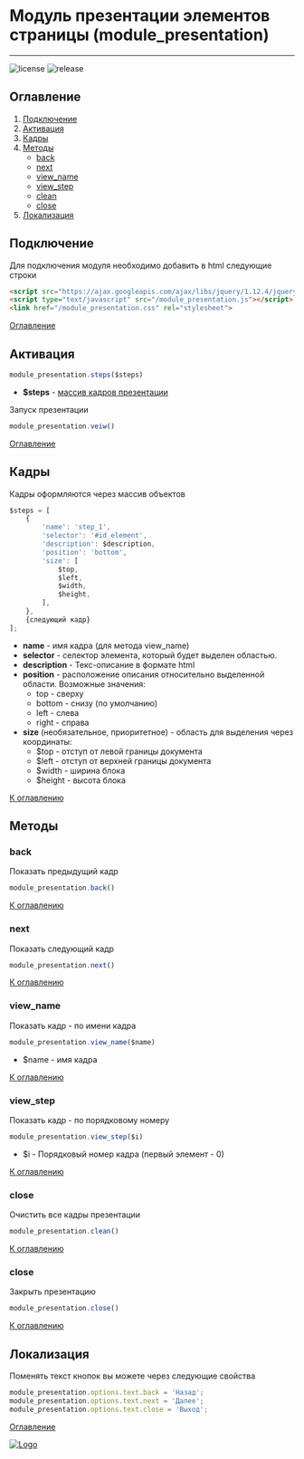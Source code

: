 # Модуль презентации элементов страницы (module_presentation)
____

![license](https://img.shields.io/github/license/RusaDrako/module_presentation?style=plastic)
![release](https://img.shields.io/github/v/release/RusaDrako/module_presentation?style=plastic)



## Оглавление

1. [Подключение](#Подключение)
2. [Активация](#Активация)
3. [Кадры](#Кадры)
4. [Методы](#Методы)
	- [back](#back)
	- [next](#next)
	- [view_name](#view_name)
	- [view_step](#view_step)
	- [clean](#clean)
	- [close](#close)
5. [Локализация](#Локализация)



## Подключение

Для подключения модуля необходимо добавить в html следующие строки

```html
<script src="https://ajax.googleapis.com/ajax/libs/jquery/1.12.4/jquery.min.js"></script>
<script type="text/javascript" src="/module_presentation.js"></script>
<link href="/module_presentation.css" rel="stylesheet">
```

[Оглавление](#Оглавление)



## Активация

```JavaScript
module_presentation.steps($steps)
```

- **$steps** - [массив кадров презентации](#Кадры)

Запуск презентации
```JavaScript
module_presentation.veiw()
```

[Оглавление](#Оглавление)



## Кадры

Кадры оформляются через массив объектов

```JavaScript
$steps = [
	{
		'name': 'step_1',
		'selector': '#id_element',
		'description': $description,
		'position': 'bottom',
		'size': [
			$top,
			$left,
			$width,
			$height,
		],
	},
	{следующий кадр}
];
```

- **name** - имя кадра (для метода view_name)
- **selector** - селектор элемента, который будет выделен областью.
- **description** - Текс-описание в формате html
- **position** - расположение описания относительно выделенной области. Возможные значения:
	- top - сверху
	- bottom - снизу (по умолчанию)
	- left - слева
	- right - справа
- **size** (необязательное, приоритетное) - область для выделения через координаты:
	- $top - отступ от левой границы документа
	- $left - отступ от верхней границы документа
	- $width - ширина блока
	- $height - высота блока


[К оглавлению](#Оглавление)



## Методы

### back

Показать предыдущий кадр

```JavaScript
module_presentation.back()
```

[К оглавлению](#Оглавление)



### next

Показать следующий кадр

```JavaScript
module_presentation.next()
```

[К оглавлению](#Оглавление)



### view_name

Показать кадр - по имени кадра

 ```JavaScript
 module_presentation.view_name($name)
 ```

- $name - имя кадра

[К оглавлению](#Оглавление)



### view_step

Показать кадр - по порядковому номеру

```JavaScript
module_presentation.view_step($i)
```

- $i - Порядковый номер кадра (первый элемент - 0)

[К оглавлению](#Оглавление)



### close

Очистить все кадры презентации

```JavaScript
module_presentation.clean()
```

[К оглавлению](#Оглавление)



### close

Закрыть презентацию

```JavaScript
module_presentation.close()
```

[К оглавлению](#Оглавление)



## Локализация

Поменять текст кнопок вы можете через следующие свойства

```JavaScript
module_presentation.options.text.back = 'Назад';
module_presentation.options.text.next = 'Далее';
module_presentation.options.text.close = 'Выход';
```

[Оглавление](#Оглавление)



[![Logo](https://avatars0.githubusercontent.com/u/32844979?s=50 "RusaDrako")](https://github.com/RusaDrako/)
